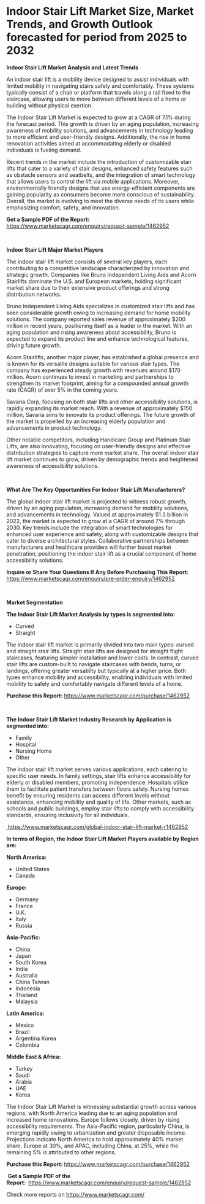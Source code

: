 <p><h1>Indoor Stair Lift Market Size, Market Trends, and Growth Outlook forecasted for period from 2025 to 2032</h1></p><p><strong>Indoor Stair Lift Market Analysis and Latest Trends</strong></p>
<p><p>An indoor stair lift is a mobility device designed to assist individuals with limited mobility in navigating stairs safely and comfortably. These systems typically consist of a chair or platform that travels along a rail fixed to the staircase, allowing users to move between different levels of a home or building without physical exertion.</p><p>The Indoor Stair Lift Market is expected to grow at a CAGR of 7.1% during the forecast period. This growth is driven by an aging population, increasing awareness of mobility solutions, and advancements in technology leading to more efficient and user-friendly designs. Additionally, the rise in home renovation activities aimed at accommodating elderly or disabled individuals is fueling demand. </p><p>Recent trends in the market include the introduction of customizable stair lifts that cater to a variety of stair designs, enhanced safety features such as obstacle sensors and seatbelts, and the integration of smart technology that allows users to control the lift via mobile applications. Moreover, environmentally friendly designs that use energy-efficient components are gaining popularity as consumers become more conscious of sustainability. Overall, the market is evolving to meet the diverse needs of its users while emphasizing comfort, safety, and innovation.</p></p>
<p><strong>Get a Sample PDF of the Report:&nbsp;</strong> <a href="https://www.marketscagr.com/enquiry/request-sample/1462952?utm_campaign=2194&utm_medium=2&utm_source=Github&utm_content=ia&utm_term=09042025&utm_id=indoor-stair-lift">https://www.marketscagr.com/enquiry/request-sample/1462952</a></p>
<p>&nbsp;</p>
<p><strong>Indoor Stair Lift Major Market Players</strong></p>
<p><p>The indoor stair lift market consists of several key players, each contributing to a competitive landscape characterized by innovation and strategic growth. Companies like Bruno Independent Living Aids and Acorn Stairlifts dominate the U.S. and European markets, holding significant market share due to their extensive product offerings and strong distribution networks.</p><p>Bruno Independent Living Aids specializes in customized stair lifts and has seen considerable growth owing to increasing demand for home mobility solutions. The company reported sales revenue of approximately $200 million in recent years, positioning itself as a leader in the market. With an aging population and rising awareness about accessibility, Bruno is expected to expand its product line and enhance technological features, driving future growth.</p><p>Acorn Stairlifts, another major player, has established a global presence and is known for its versatile designs suitable for various stair types. The company has experienced steady growth with revenues around $170 million. Acorn continues to invest in marketing and partnerships to strengthen its market footprint, aiming for a compounded annual growth rate (CAGR) of over 5% in the coming years.</p><p>Savaria Corp, focusing on both stair lifts and other accessibility solutions, is rapidly expanding its market reach. With a revenue of approximately $150 million, Savaria aims to innovate its product offerings. The future growth of the market is propelled by an increasing elderly population and advancements in product technology.</p><p>Other notable competitors, including Handicare Group and Platinum Stair Lifts, are also innovating, focusing on user-friendly designs and effective distribution strategies to capture more market share. The overall indoor stair lift market continues to grow, driven by demographic trends and heightened awareness of accessibility solutions.</p></p>
<p>&nbsp;</p>
<p><strong>What Are The Key Opportunities For Indoor Stair Lift Manufacturers?</strong></p>
<p><p>The global indoor stair lift market is projected to witness robust growth, driven by an aging population, increasing demand for mobility solutions, and advancements in technology. Valued at approximately $1.3 billion in 2022, the market is expected to grow at a CAGR of around 7% through 2030. Key trends include the integration of smart technologies for enhanced user experience and safety, along with customizable designs that cater to diverse architectural styles. Collaborative partnerships between manufacturers and healthcare providers will further boost market penetration, positioning the indoor stair lift as a crucial component of home accessibility solutions.</p></p>
<p><strong>Inquire or Share Your Questions If Any Before Purchasing This Report:</strong> <a href="https://www.marketscagr.com/enquiry/pre-order-enquiry/1462952?utm_campaign=2194&utm_medium=2&utm_source=Github&utm_content=ia&utm_term=09042025&utm_id=indoor-stair-lift">https://www.marketscagr.com/enquiry/pre-order-enquiry/1462952</a></p>
<p>&nbsp;</p>
<p><strong>Market Segmentation</strong></p>
<p><strong>The Indoor Stair Lift Market Analysis by types is segmented into:</strong></p>
<p><ul><li>Curved</li><li>Straight</li></ul></p>
<p><p>The indoor stair lift market is primarily divided into two main types: curved and straight stair lifts. Straight stair lifts are designed for straight flight staircases, featuring simpler installation and lower costs. In contrast, curved stair lifts are custom-built to navigate staircases with bends, turns, or landings, offering greater versatility but typically at a higher price. Both types enhance mobility and accessibility, enabling individuals with limited mobility to safely and comfortably navigate different levels of a home.</p></p>
<p><strong>Purchase this Report:&nbsp;</strong><a href="https://www.marketscagr.com/purchase/1462952?utm_campaign=2194&utm_medium=2&utm_source=Github&utm_content=ia&utm_term=09042025&utm_id=indoor-stair-lift">https://www.marketscagr.com/purchase/1462952</a></p>
<p>&nbsp;</p>
<p><strong>The Indoor Stair Lift Market Industry Research by Application is segmented into:</strong></p>
<p><ul><li>Family</li><li>Hospital</li><li>Nursing Home</li><li>Other</li></ul></p>
<p><p>The indoor stair lift market serves various applications, each catering to specific user needs. In family settings, stair lifts enhance accessibility for elderly or disabled members, promoting independence. Hospitals utilize them to facilitate patient transfers between floors safely. Nursing homes benefit by ensuring residents can access different levels without assistance, enhancing mobility and quality of life. Other markets, such as schools and public buildings, employ stair lifts to comply with accessibility standards, ensuring inclusivity for all individuals.</p></p>
<p><a href="https://www.marketscagr.com/global-indoor-stair-lift-market-r1462952?utm_campaign=2194&utm_medium=2&utm_source=Github&utm_content=ia&utm_term=09042025&utm_id=indoor-stair-lift">&nbsp;https://www.marketscagr.com/global-indoor-stair-lift-market-r1462952</a></p>
<p><strong>In terms of Region, the Indoor Stair Lift Market Players available by Region are:</strong></p>
<p>
    <p> <strong> North America: </strong>
        <ul>
            <li>United States</li>
            <li>Canada</li>
        </ul>
        </p> 
    <p> <strong> Europe: </strong>
        <ul>
            <li>Germany</li>
            <li>France</li>
            <li>U.K.</li>
            <li>Italy</li>
            <li>Russia</li>
        </ul>
        </p> 
    <p> <strong> Asia-Pacific: </strong>
        <ul>
            <li>China</li>
            <li>Japan</li>
            <li>South Korea</li>
            <li>India</li>
            <li>Australia</li>
            <li>China Taiwan</li>
            <li>Indonesia</li>
            <li>Thailand</li>
            <li>Malaysia</li>
        </ul>
        </p> 
    <p> <strong> Latin America: </strong>
        <ul>
            <li>Mexico</li>
            <li>Brazil</li>
            <li>Argentina Korea</li>
            <li>Colombia</li>
        </ul>
        </p> 
    <p> <strong> Middle East & Africa: </strong>
        <ul>
            <li>Turkey</li>
            <li>Saudi</li>
            <li>Arabia</li>
            <li>UAE</li>
            <li>Korea</li>
        </ul>
    </p>
    </p>
<p><p>The Indoor Stair Lift Market is witnessing substantial growth across various regions, with North America leading due to an aging population and increased home renovations. Europe follows closely, driven by rising accessibility requirements. The Asia-Pacific region, particularly China, is emerging rapidly owing to urbanization and greater disposable income. Projections indicate North America to hold approximately 40% market share, Europe at 30%, and APAC, including China, at 25%, while the remaining 5% is attributed to other regions.</p></p>
<p><strong>Purchase this Report: </strong><a href="https://www.marketscagr.com/purchase/1462952?utm_campaign=2194&utm_medium=2&utm_source=Github&utm_content=ia&utm_term=09042025&utm_id=indoor-stair-lift">https://www.marketscagr.com/purchase/1462952</a></p>
<p>&nbsp;<strong>Get a Sample PDF of the Report:&nbsp;&nbsp;</strong><a href="https://www.marketscagr.com/enquiry/request-sample/1462952?utm_campaign=2194&utm_medium=2&utm_source=Github&utm_content=ia&utm_term=09042025&utm_id=indoor-stair-lift">https://www.marketscagr.com/enquiry/request-sample/1462952</a></p>
<p><strong></strong></p>
<p>Check more reports on <a href="https://www.marketscagr.com/?utm_campaign=2194&utm_medium=2&utm_source=Github&utm_content=ia&utm_term=09042025&utm_id=indoor-stair-lift">https://www.marketscagr.com/</a></p>